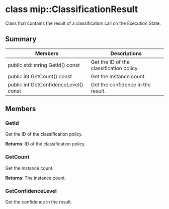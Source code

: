 # class mip::ClassificationResult 
Class that contains the result of a classification call on the Execution State.
  
## Summary
 Members                        | Descriptions                                
--------------------------------|---------------------------------------------
 public std::string GetId() const  |  Get the ID of the classification policy.
 public int GetCount() const  |  Get the instance count.
 public int GetConfidenceLevel() const  |  Get the confidence in the result.
  
## Members
  
### GetId
Get the ID of the classification policy.

  
**Returns**: ID of the classification policy.
  
### GetCount
Get the instance count.

  
**Returns**: The instance count.
  
### GetConfidenceLevel
Get the confidence in the result.